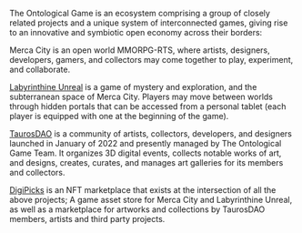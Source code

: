 The Ontological Game is an ecosystem comprising a group of closely related projects and a unique system of interconnected games, giving rise to an innovative and symbiotic open economy across their borders:

Merca City is an open world MMORPG-RTS, where artists, designers, developers, gamers, and collectors may come together to play, experiment, and collaborate.

[Labyrinthine Unreal](https://www.labyrinthineunreal.io/) is a game of mystery and exploration, and the subterranean space of Merca City. Players may move between worlds through hidden portals that can be accessed from a personal tablet (each player is equipped with one at the beginning of the game).

[TaurosDAO](https://taurosdao.app/) is a community of artists, collectors, developers, and designers launched in January of 2022 and presently managed by The Ontological Game Team. It organizes 3D digital events, collects notable works of art, and designs, creates, curates, and manages art galleries for its members and collectors.

[DigiPicks](https://www.digipicks.io) is an NFT marketplace that exists at the intersection of all the above projects; A game asset store for Merca City and Labyrinthine Unreal, as well as a marketplace for artworks and collections by TaurosDAO members, artists and third party projects. 

